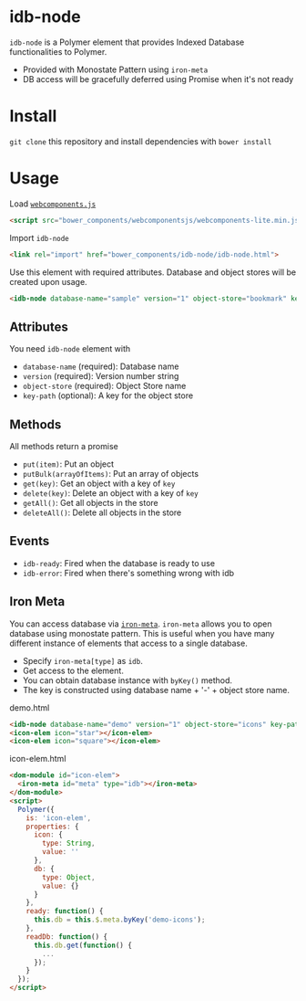 # idb-node

`idb-node` is a Polymer element that provides Indexed Database functionalities to Polymer.

- Provided with Monostate Pattern using `iron-meta`
- DB access will be gracefully deferred using Promise when it's not ready

# Install
`git clone` this repository and install dependencies with `bower install`

# Usage
Load [`webcomponents.js`]()
```html
<script src="bower_components/webcomponentsjs/webcomponents-lite.min.js"></script>
```

Import `idb-node`
```html
<link rel="import" href="bower_components/idb-node/idb-node.html">
```

Use this element with required attributes. Database and object stores will be created upon usage.
```html
<idb-node database-name="sample" version="1" object-store="bookmark" key-path="url"></idb-node>
```

## Attributes
You need `idb-node` element with
- `database-name` (required): Database name
- `version` (required): Version number string
- `object-store` (required): Object Store name
- `key-path` (optional): A key for the object store

## Methods
All methods return a promise
- `put(item)`: Put an object
- `putBulk(arrayOfItems)`: Put an array of objects
- `get(key)`: Get an object with a key of `key`
- `delete(key)`: Delete an object with a key of `key`
- `getAll()`: Get all objects in the store
- `deleteAll()`: Delete all objects in the store

## Events
- `idb-ready`: Fired when the database is ready to use
- `idb-error`: Fired when there's something wrong with idb

## Iron Meta
You can access database via [`iron-meta`](https://github.com/PolymerElements/iron-meta). `iron-meta` allows you to open database using monostate pattern. This is useful when you have many different instance of elements that access to a single database.
- Specify `iron-meta[type]` as `idb`.
- Get access to the element.
- You can obtain database instance with `byKey()` method.
- The key is constructed using database name + '-' + object store name.

demo.html
```html
<idb-node database-name="demo" version="1" object-store="icons" key-path="name"></idb-node>
<icon-elem icon="star"></icon-elem>
<icon-elem icon="square"></icon-elem>
```

icon-elem.html
```html
<dom-module id="icon-elem">
  <iron-meta id="meta" type="idb"></iron-meta>
</dom-module>
<script>
  Polymer({
    is: 'icon-elem',
    properties: {
      icon: {
        type: String,
        value: ''
      },
      db: {
        type: Object,
        value: {}
      }
    },
    ready: function() {
      this.db = this.$.meta.byKey('demo-icons');
    },
    readDb: function() {
      this.db.get(function() {
        ...
      });
    }
  });
</script>
```
